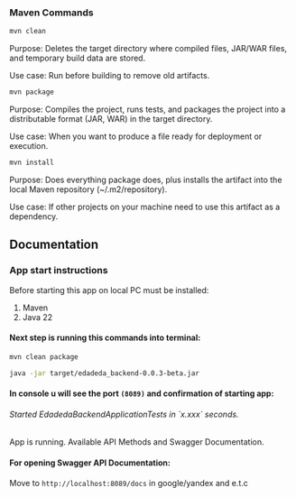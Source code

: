 ### Maven Commands

```bash
mvn clean
```
Purpose: Deletes the target directory where compiled files, JAR/WAR files, and temporary build data are stored.

Use case: Run before building to remove old artifacts.

```bash
mvn package
```
Purpose: Compiles the project, runs tests, and packages the project into a distributable format (JAR, WAR) in the target directory.

Use case: When you want to produce a file ready for deployment or execution.

```bash
mvn install
```
Purpose: Does everything package does, plus installs the artifact into the local Maven repository (~/.m2/repository).

Use case: If other projects on your machine need to use this artifact as a dependency.

## Documentation

### App start instructions
Before starting this app on local PC must be installed:
1. Maven
2. Java 22

#### Next step is running this commands into terminal:
```bash
mvn clean package
```

```bash
java -jar target/edadeda_backend-0.0.3-beta.jar
```
#### In console u will see the port `(8089)` and confirmation of starting app:
<h6>Started EdadedaBackendApplicationTests in `x.xxx` seconds.</h6>


App is running. Available API Methods and Swagger Documentation.

#### For opening Swagger API Documentation:
Move to ```http://localhost:8089/docs``` in google/yandex and e.t.c
